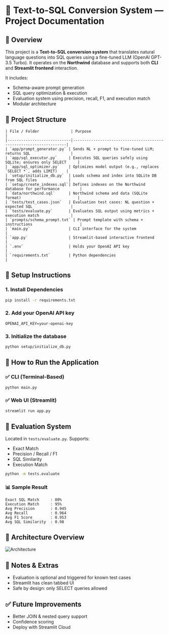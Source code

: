 
# 🧠 Text-to-SQL Conversion System — Project Documentation

## 📌 Overview
This project is a **Text-to-SQL conversion system** that translates natural language questions into SQL queries using a fine-tuned LLM (OpenAI GPT-3.5 Turbo). It operates on the **Northwind** database and supports both **CLI** and **Streamlit frontend** interaction.

It includes:
- Schema-aware prompt generation
- SQL query optimization & execution
- Evaluation system using precision, recall, F1, and execution match
- Modular architecture

## 📁 Project Structure
```
| File / Folder              | Purpose                                                           |
|----------------------------|-------------------------------------------------------------------|
| `app/prompt_generator.py` | Sends NL + prompt to fine-tuned LLM; returns SQL                  |
| `app/sql_executor.py`     | Executes SQL queries safely using SQLite; ensures only SELECT     |
| `app/sql_optimizer.py`    | Optimizes model output (e.g., replaces `SELECT *`, adds LIMIT)    |
| `setup/initialize_db.py`  | Loads schema and index into SQLite DB from SQL files              |
| `setup/create_indexes.sql`| Defines indexes on the Northwind database for performance         |
| `data/northwind.sql`      | Northwind schema and data (SQLite format)                         |
| `tests/test_cases.json`   | Evaluation test cases: NL question + expected SQL                 |
| `tests/evaluate.py`       | Evaluates SQL output using metrics + execution match              |
| `prompts/schema_prompt.txt` | Prompt template with schema + instructions                     |
| `main.py`                 | CLI interface for the system                                      |
| `app.py`                  | Streamlit-based interactive frontend                              |
| `.env`                    | Holds your OpenAI API key                                         |
| `requirements.txt`        | Python dependencies                                               |
```
## 🚀 Setup Instructions

### 1. Install Dependencies
```bash
pip install -r requirements.txt
```

### 2. Add your OpenAI API key
```env
OPENAI_API_KEY=your-openai-key
```

### 3. Initialize the database
```bash
python setup/initialize_db.py
```

## 🧪 How to Run the Application

### ✅ CLI (Terminal-Based)
```bash
python main.py
```

### ✅ Web UI (Streamlit)
```bash
streamlit run app.py
```

## 🧪 Evaluation System

Located in `tests/evaluate.py`. Supports:
- Exact Match
- Precision / Recall / F1
- SQL Similarity
- Execution Match

```bash
python -m tests.evaluate
```

### 📊 Sample Result
```
Exact SQL Match     : 80%
Execution Match     : 95%
Avg Precision       : 0.945
Avg Recall          : 0.964
Avg F1 Score        : 0.953
Avg SQL Similarity  : 0.98
```

## 🧠 Architecture Overview

![Architecture](your_architecture_image_link)

## 📌 Notes & Extras
- Evaluation is optional and triggered for known test cases
- Streamlit has clean tabbed UI
- Safe by design: only SELECT queries allowed

## ✅ Future Improvements
- Better JOIN & nested query support
- Confidence scoring
- Deploy with Streamlit Cloud
